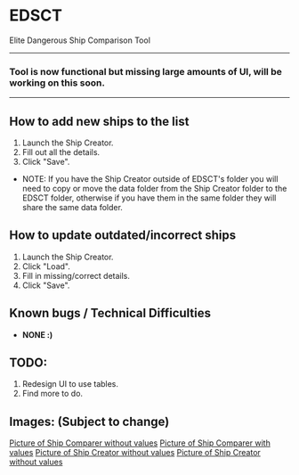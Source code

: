 # EDSCT
Elite Dangerous Ship Comparison Tool

------------------------------------------------------------------------
### Tool is now functional but missing large amounts of UI, will be working on this soon.
------------------------------------------------------------------------



## How to add new ships to the list
1. Launch the Ship Creator.
2. Fill out all the details.
3. Click "Save".
* NOTE: If you have the Ship Creator outside of EDSCT's folder you will need to copy or move the data folder from the Ship Creator folder to the EDSCT folder, otherwise if you have them in the same folder they will share the same data folder.

## How to update outdated/incorrect ships
1. Launch the Ship Creator.
2. Click "Load".
3. Fill in missing/correct details.
4. Click "Save".

## Known bugs / Technical Difficulties

* **NONE :)**

## TODO:
1. Redesign UI to use tables.
2. Find more to do.

## Images: (Subject to change)

[Picture of Ship Comparer without values](http://i.imgur.com/ovSnVdM.png)
[Picture of Ship Comparer with values](http://i.imgur.com/pav4F2S.png)
[Picture of Ship Creator without values](http://i.imgur.com/OGmXfXR.png)
[Picture of Ship Creator without values](http://i.imgur.com/MfcKkcA.png)
